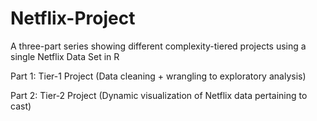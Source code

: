 # Netflix-Project
A three-part series showing different complexity-tiered projects using a single Netflix Data Set in R

Part 1: Tier-1 Project (Data cleaning + wrangling to exploratory analysis)

Part 2: Tier-2 Project (Dynamic visualization of Netflix data pertaining to cast)
